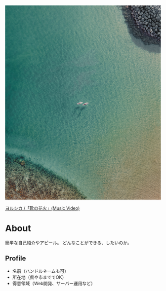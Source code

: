 ![プロフィール画像](yy.jpg)

<script type="application/javascript" src="https://embed.nicovideo.jp/watch/sm31067084/script?w=640&h=360"></script><noscript><a href="https://www.nicovideo.jp/watch/sm31067084">ヨルシカ /「靴の花火」(Music Video)</a></noscript>

# About
簡単な自己紹介やアピール。
どんなことができる、したいのか。

## Profile
- 名前（ハンドルネームも可）
- 所在地（県や市まででOK）
- 得意領域（Web開発、サーバー運用など）
